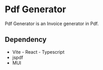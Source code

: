 # Pdf Generator

Pdf Generator is an Invoice generator in Pdf.

## Dependency

- Vite - React - Typescript
- jspdf
- MUI
